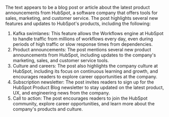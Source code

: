 
The text appears to be a blog post or article about the latest product announcements from HubSpot, a software company that offers tools for sales, marketing, and customer service. The post highlights several new features and updates to HubSpot's products, including the following:

1. Kafka swimlanes: This feature allows the Workflows engine at HubSpot to handle traffic from millions of workflows every day, even during periods of high traffic or slow response times from dependencies.
2. Product announcements: The post mentions several new product announcements from HubSpot, including updates to the company's marketing, sales, and customer service tools.
3. Culture and careers: The post also highlights the company culture at HubSpot, including its focus on continuous learning and growth, and encourages readers to explore career opportunities at the company.
4. Subscription newsletter: The post invites readers to sign up for the HubSpot Product Blog newsletter to stay updated on the latest product, UX, and engineering news from the company.
5. Call to action: The post encourages readers to join the HubSpot community, explore career opportunities, and learn more about the company's products and culture.